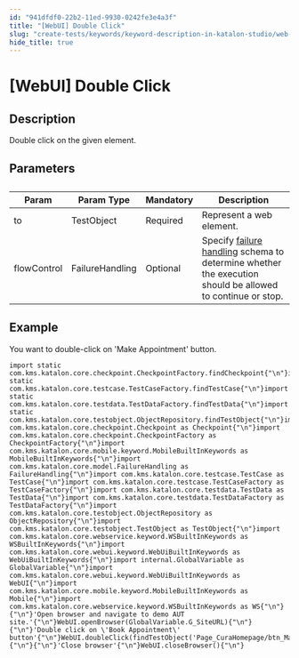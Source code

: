 ```yaml
---
id: "941dfdf0-22b2-11ed-9930-0242fe3e4a3f"
title: "[WebUI] Double Click"
slug: "create-tests/keywords/keyword-description-in-katalon-studio/web-ui-keywords/webui-double-click"
hide_title: true
---
```


# <a id="id_0" class="anchor_top_offset"/><a id="ariaid-title1" class="anchor_top_offset"/>[WebUI] Double Click


## <a id="id_0__id_1" class="anchor_top_offset"/>Description

              
<p xmlns="http://www.w3.org/1999/xhtml" className="p">Double click on the given element.</p> 
      

## <a id="id_0__id_2" class="anchor_top_offset"/>Parameters

              
<table xmlns="http://www.w3.org/1999/xhtml" className="table anchor_top_offset" id="id_0__c4f9fe24-460f-4ad0-99bd-6326a5c94ffe"><caption /><thead className="thead"><tr className><th className="entry anchor_top_offset" id="id_0__c4f9fe24-460f-4ad0-99bd-6326a5c94ffe__entry__1">Param</th><th className="entry anchor_top_offset" id="id_0__c4f9fe24-460f-4ad0-99bd-6326a5c94ffe__entry__2">Param Type</th><th className="entry anchor_top_offset" id="id_0__c4f9fe24-460f-4ad0-99bd-6326a5c94ffe__entry__3">Mandatory</th><th className="entry anchor_top_offset" id="id_0__c4f9fe24-460f-4ad0-99bd-6326a5c94ffe__entry__4">Description</th></tr></thead><tbody className="tbody"><tr className><td className="entry" headers="id_0__c4f9fe24-460f-4ad0-99bd-6326a5c94ffe__entry__1 id_0__c4f9fe24-460f-4ad0-99bd-6326a5c94ffe__entry__2 id_0__c4f9fe24-460f-4ad0-99bd-6326a5c94ffe__entry__3 id_0__c4f9fe24-460f-4ad0-99bd-6326a5c94ffe__entry__4 ">to</td><td className="entry" headers="id_0__c4f9fe24-460f-4ad0-99bd-6326a5c94ffe__entry__1 id_0__c4f9fe24-460f-4ad0-99bd-6326a5c94ffe__entry__2 id_0__c4f9fe24-460f-4ad0-99bd-6326a5c94ffe__entry__3 id_0__c4f9fe24-460f-4ad0-99bd-6326a5c94ffe__entry__4 ">TestObject</td><td className="entry" headers="id_0__c4f9fe24-460f-4ad0-99bd-6326a5c94ffe__entry__1 id_0__c4f9fe24-460f-4ad0-99bd-6326a5c94ffe__entry__2 id_0__c4f9fe24-460f-4ad0-99bd-6326a5c94ffe__entry__3 id_0__c4f9fe24-460f-4ad0-99bd-6326a5c94ffe__entry__4 ">Required</td><td className="entry" headers="id_0__c4f9fe24-460f-4ad0-99bd-6326a5c94ffe__entry__1 id_0__c4f9fe24-460f-4ad0-99bd-6326a5c94ffe__entry__2 id_0__c4f9fe24-460f-4ad0-99bd-6326a5c94ffe__entry__3 id_0__c4f9fe24-460f-4ad0-99bd-6326a5c94ffe__entry__4 ">Represent a web element.</td></tr><tr className><td className="entry" headers="id_0__c4f9fe24-460f-4ad0-99bd-6326a5c94ffe__entry__1 id_0__c4f9fe24-460f-4ad0-99bd-6326a5c94ffe__entry__2 id_0__c4f9fe24-460f-4ad0-99bd-6326a5c94ffe__entry__3 id_0__c4f9fe24-460f-4ad0-99bd-6326a5c94ffe__entry__4 ">flowControl</td><td className="entry" headers="id_0__c4f9fe24-460f-4ad0-99bd-6326a5c94ffe__entry__1 id_0__c4f9fe24-460f-4ad0-99bd-6326a5c94ffe__entry__2 id_0__c4f9fe24-460f-4ad0-99bd-6326a5c94ffe__entry__3 id_0__c4f9fe24-460f-4ad0-99bd-6326a5c94ffe__entry__4 ">FailureHandling</td><td className="entry" headers="id_0__c4f9fe24-460f-4ad0-99bd-6326a5c94ffe__entry__1 id_0__c4f9fe24-460f-4ad0-99bd-6326a5c94ffe__entry__2 id_0__c4f9fe24-460f-4ad0-99bd-6326a5c94ffe__entry__3 id_0__c4f9fe24-460f-4ad0-99bd-6326a5c94ffe__entry__4 ">Optional</td><td className="entry" headers="id_0__c4f9fe24-460f-4ad0-99bd-6326a5c94ffe__entry__1 id_0__c4f9fe24-460f-4ad0-99bd-6326a5c94ffe__entry__2 id_0__c4f9fe24-460f-4ad0-99bd-6326a5c94ffe__entry__3 id_0__c4f9fe24-460f-4ad0-99bd-6326a5c94ffe__entry__4 ">Specify <a className="xref" href="/docs/maintain/configure-failure-handling-settings-in-katalon-studio">failure handling</a> schema to         determine whether the execution should be allowed to continue or         stop.</td></tr></tbody></table> 
      

## <a id="id_0__id_3" class="anchor_top_offset"/>Example

              
<p xmlns="http://www.w3.org/1999/xhtml" className="p">You want to double-click on 'Make Appointment' button.</p> 
              
<pre xmlns="http://www.w3.org/1999/xhtml" className="pre codeblock"><code>import static com.kms.katalon.core.checkpoint.CheckpointFactory.findCheckpoint{"\n"}import static com.kms.katalon.core.testcase.TestCaseFactory.findTestCase{"\n"}import static com.kms.katalon.core.testdata.TestDataFactory.findTestData{"\n"}import static com.kms.katalon.core.testobject.ObjectRepository.findTestObject{"\n"}import com.kms.katalon.core.checkpoint.Checkpoint as Checkpoint{"\n"}import com.kms.katalon.core.checkpoint.CheckpointFactory as CheckpointFactory{"\n"}import com.kms.katalon.core.mobile.keyword.MobileBuiltInKeywords as MobileBuiltInKeywords{"\n"}import com.kms.katalon.core.model.FailureHandling as FailureHandling{"\n"}import com.kms.katalon.core.testcase.TestCase as TestCase{"\n"}import com.kms.katalon.core.testcase.TestCaseFactory as TestCaseFactory{"\n"}import com.kms.katalon.core.testdata.TestData as TestData{"\n"}import com.kms.katalon.core.testdata.TestDataFactory as TestDataFactory{"\n"}import com.kms.katalon.core.testobject.ObjectRepository as ObjectRepository{"\n"}import com.kms.katalon.core.testobject.TestObject as TestObject{"\n"}import com.kms.katalon.core.webservice.keyword.WSBuiltInKeywords as WSBuiltInKeywords{"\n"}import com.kms.katalon.core.webui.keyword.WebUiBuiltInKeywords as WebUiBuiltInKeywords{"\n"}import internal.GlobalVariable as GlobalVariable{"\n"}import com.kms.katalon.core.webui.keyword.WebUiBuiltInKeywords as WebUI{"\n"}import com.kms.katalon.core.mobile.keyword.MobileBuiltInKeywords as Mobile{"\n"}import com.kms.katalon.core.webservice.keyword.WSBuiltInKeywords as WS{"\n"}{"\n"}'Open browser and navigate to demo AUT site.'{"\n"}WebUI.openBrowser(GlobalVariable.G_SiteURL){"\n"}{"\n"}'Double click on \'Book Appointment\' button'{"\n"}WebUI.doubleClick(findTestObject('Page_CuraHomepage/btn_MakeAppointment')){"\n"}{"\n"}'Close browser'{"\n"}WebUI.closeBrowser(){"\n"}</code></pre> 
            
